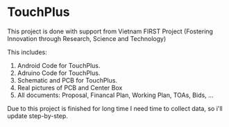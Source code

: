 # TouchPlus
This project is done with support from Vietnam FIRST Project (Fostering Innovation through Research, Science and Technology)

This includes:
1. Android Code for TouchPlus.
2. Adruino Code for TouchPlus.
3. Schematic and PCB for TouchPlus.
4. Real pictures of PCB and Center Box
5. All documents: Proposal, Financal Plan, Working Plan, TOAs, Bids, ...

Due to this project is finished for long time I need time to collect data, so i'll update step-by-step.


